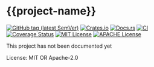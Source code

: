 # {{project-name}}

[![GitHub tag (latest SemVer)](https://img.shields.io/github/v/tag/{[username]}/{{project-name}}?label=tag&logo=github&sort=semver)](https://github.com/{[username]}/{{project-name}})
[![Crates.io](https://img.shields.io/crates/v/{{project-name}}.svg)](https://crates.io/crates/{{project-name}})
[![Docs.rs](https://docs.rs/{{project-name}}/badge.svg)](https://docs.rs/{{project-name}})
[![CI](https://github.com/{[username]}/{{project-name}}/workflows/Continuous%20Integration/badge.svg)](https://github.com/{[username]}/{{project-name}}/actions)
[![Coverage Status](https://coveralls.io/repos/github/{[username]}/{{project-name}}/badge.svg?branch=main)](https://coveralls.io/github/{[username]}/{{project-name}}?branch=main)
[![MIT License](https://img.shields.io/github/license/{[username]}/{{project-name}})](https://github.com/{[username]}/{{project-name}}/blob/main/LICENSE-MIT)
[![APACHE License](https://img.shields.io/github/license/{[username]}/{{project-name}})](https://github.com/{[username]}/{{project-name}}/blob/main/LICENSE-APACHE)

This project has not been documented yet

License: MIT OR Apache-2.0
